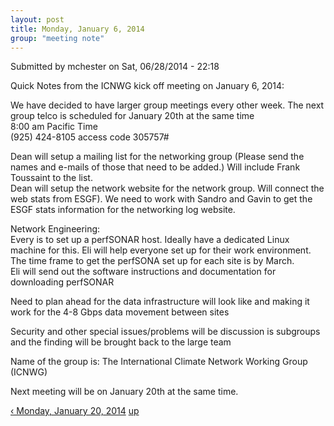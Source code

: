 ```yaml
---
layout: post
title: Monday, January 6, 2014
group: "meeting note"
---
```


<div id="content" class="column">
    <div class="section">
        <a id="main-content"></a>
        <div class="region region-content">
            <div id="block-system-main" class="block block-system">
                <div class="content">
                    <div id="node-22" class="node node-book node-full clearfix" about="/content/monday-january-6-2014" typeof="sioc:Item foaf:Document">
                        <span property="dc:title" content="Monday, January 6, 2014" class="rdf-meta element-hidden"></span><span property="sioc:num_replies" content="0" datatype="xsd:integer" class="rdf-meta element-hidden"></span>
                        <div class="meta submitted">
                            <span property="dc:date dc:created" content="2014-06-28T22:18:27-07:00" datatype="xsd:dateTime" rel="sioc:has_creator">Submitted by <span class="username" xml:lang="" about="/users/mchester" typeof="sioc:UserAccount" property="foaf:name" datatype="">mchester</span> on Sat, 06/28/2014 - 22:18</span>    
                        </div>
                        <div class="content clearfix">
                            <div class="field field-name-body field-type-text-with-summary field-label-hidden">
                                <div class="field-items">
                                    <div class="field-item even" property="content:encoded">
                                        <p>Quick Notes from the ICNWG kick off meeting on January 6, 2014:</p>
                                        <p>We have decided to have larger group meetings every other week. The next group telco is scheduled for January 20th at the same time<br>
                                            8:00 am Pacific Time<br>
                                            (925) 424-8105 access code 305757#
                                        </p>
                                        <p>Dean will setup a mailing list for the networking group (Please send the names and e-mails of those that need to be added.) Will include Frank Toussaint to the list.<br>
                                            Dean will setup the network website for the network group. Will connect the web stats from ESGF). We need to work with Sandro and Gavin to get the ESGF stats information for the networking log website.
                                        </p>
                                        <p>Network Engineering:<br>
                                            Every is to set up a perfSONAR host. Ideally have a dedicated Linux machine for this. Eli will help everyone set up for their work environment.<br>
                                            The time frame to get the perfSONA set up for each site is by March.<br>
                                            Eli will send out the software instructions and documentation for downloading perfSONAR 
                                        </p>
                                        <p>Need to plan ahead for the data infrastructure will look like and making it work for the 4-8 Gbps data movement between sites</p>
                                        <p>Security and other special issues/problems will be discussion is subgroups and the finding will be brought back to the large team</p>
                                        <p>Name of the group is: The International Climate Network Working Group (ICNWG)</p>
                                        <p>Next meeting will be on January 20th at the same time.</p>
                                    </div>
                                </div>
                            </div>
                            <div id="book-navigation-14" class="book-navigation">
                                <div class="page-links clearfix">
                                    <a href="{{site.baseurl}}/monday-january-20-2014" class="page-previous" title="Go to previous page">‹ Monday, January 20, 2014</a>
                                    <a href="{{site.baseurl}}/meeting-notes" class="page-up" title="Go to parent page">up</a>
                                </div>
                            </div>
                        </div>
                    </div>
                </div>
            </div>
        </div>
    </div>
</div>